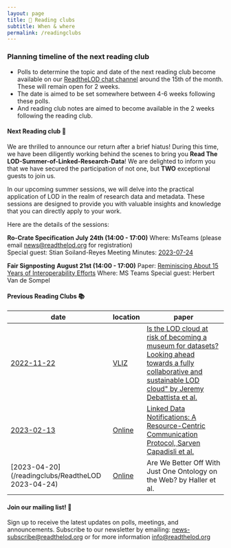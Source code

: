 ```yaml
---
layout: page
title: 📖 Reading clubs
subtitle: When & where
permalink: /readingclubs
---
```


### Planning timeline of the next reading club

- Polls to determine the topic and date of the next reading club become available on our [ReadtheLOD chat channel](https://chat.semantic.works/#/room/#readthelod:chat.semantic.works) around the 15th of the month. These will remain open for 2 weeks.
- The date is aimed to be set somewhere between 4-6 weeks following these polls.
- And reading club notes are aimed to become available in the 2 weeks following the reading club.

#### Next Reading club 📕

We are thrilled to announce our return after a brief hiatus! During this time, we have been diligently working behind the scenes to bring you **Read The LOD-Summer-of-Linked-Research-Data**! We are delighted to inform you that we have secured the participation of not one, but **TWO** exceptional guests to join us. 

  

In our upcoming summer sessions, we will delve into the practical application of LOD in the realm of research data and metadata. These sessions are designed to provide you with valuable insights and knowledge that you can directly apply to your work. 

  

Here are the details of the sessions: 

**Ro-Crate Specification** 
**July 24th (14:00 - 17:00)** 
Where: MsTeams (please email <news@readthelod.org> for registration)  
Special guest: Stian Soiland-Reyes 
Meeting Minutes: [2023-07-24](https://hackmd.io/WA_uzagnTqKzEVItdpoPcw) 

**Fair Signposting**
**August 21st (14:00 - 17:00)**
Paper: [Reminiscing About 15 Years of Interoperability Efforts](http://www.dlib.org/dlib/november15/vandesompel/11vandesompel.print.html) 
Where: MS Teams
Special guest: Herbert Van de Sompel

#### Previous Reading Clubs 📚

| date       | location      | paper                    | 
|------------|---------------|--------------------------|
| [2022-11-22](/readingclubs/20221122-is-the-lod-cloud-at-risk-of-becoming-a-museum-for-datasets) | [VLIZ]((https://vliz.be/nl/hoe-vliz-bereiken)) | [Is the LOD cloud at risk of becoming a museum for datasets? Looking ahead towards a fully collaborative and sustainable LOD cloud" by Jeremy Debattista et al.](https://www.academia.edu/65356421/Is_the_LOD_cloud_at_risk_of_becoming_a_museum_for_datasets_Looking_ahead_towards_a_fully_collaborative_and_sustainable_LOD_cloud) | 
| [2023-02-13](/readingclubs/ReadtheLOD%202023-02-13) | [Online](https://vliz.be/nl/hoe-vliz-bereiken) |  [Linked Data Notifications: A Resource-Centric Communication Protocol, Sarven Capadisli et al.](https://csarven.ca/linked-data-notifications#i-20161219125430) | 
| [2023-04-20](/readingclubs/ReadtheLOD 2023-04-24) | [Online](https://vliz.be/nl/hoe-vliz-bereiken) | Are We Better Off With Just One Ontology on the Web? by Haller et al. |


#### Join our mailing list! 📢
Sign up to receive the latest updates on polls, meetings, and announcements. Subscribe to our newsletter by emailing: <news-subscribe@readthelod.org> or for more information <info@readthelod.org>
